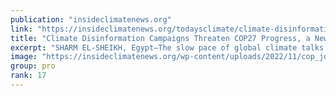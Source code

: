 ```yaml
---
publication: "insideclimatenews.org"
link: "https://insideclimatenews.org/todaysclimate/climate-disinformation-campaigns-threaten-cop27-progress-a-new-report-concludes/"
title: "Climate Disinformation Campaigns Threaten COP27 Progress, a New Report Concludes - Inside Climate News"
excerpt: "SHARM EL-SHEIKH, Egypt—The slow pace of global climate talks is once again on display at COP27 this week and can be partially explained by a renewed blitz of climate disinformation, according to watch"
image: "https://insideclimatenews.org/wp-content/uploads/2022/11/cop_joseph-eid-getty-scaled.jpg"
group: pro
rank: 17
---
```

